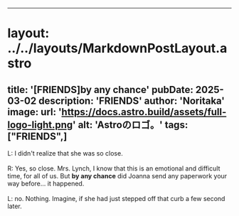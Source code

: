 
---
# layout: ../../layouts/MarkdownPostLayout.astro
title: '[FRIENDS]by any chance'
pubDate: 2025-03-02
description: 'FRIENDS'
author: 'Noritaka'
image:
    url: 'https://docs.astro.build/assets/full-logo-light.png'
    alt: 'Astroのロゴ。'
tags: ["FRIENDS",]
---

L: I didn't realize that she was so close.<br>
<br>
R: Yes, so close. Mrs. Lynch, I know that this is an emotional and difficult time, for all of us. But **by any chance** did Joanna send any paperwork your way before... it happened.<br>
<br>
L: no. Nothing. Imagine, if she had just stepped off that curb a few second later.<br>
<br>
